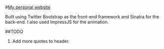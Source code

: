 #[My personal website](http://jasontanner.herokuapp.com/)

Built using Twitter Bootstrap as the front-end framework
and Sinatra for the back-end. I also used ImpressJS for the
animation.


##TODO
1. Add more quotes to header.
